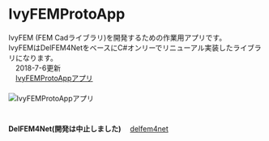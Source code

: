﻿IvyFEMProtoApp  
==============  

IvyFEM (FEM Cadライブラリ)を開発するための作業用アプリです。  
IvyFEMはDelFEM4NetをベースにC#オンリーでリニューアル実装したライブラリになります。 
　  
　2018-7-6更新  
　[IvyFEMProtoAppアプリ](https://github.com/ryujimiya/IvyFEMProtoApp/blob/master/publish/)  
　  
![IvyFEMProtoAppアプリ](https://pbs.twimg.com/media/DhLeSq-U8AA6y6i.jpg)
　  
　  
　  
**DelFEM4Net(開発は中止しました)**
　[delfem4net](https://code.google.com/p/delfem4net/)  

